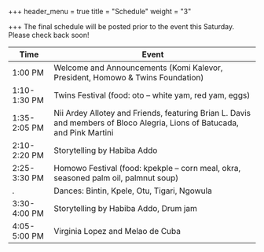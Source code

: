 +++
header_menu = true
title = "Schedule"
weight = "3"

+++
The final schedule will be posted prior to the event this Saturday. Please check back soon!

Time         | Event
-------------|-------
     1:00 PM | Welcome and Announcements (Komi Kalevor, President, Homowo & Twins Foundation)
1:10-1:30 PM | Twins Festival (food: oto – white yam, red yam, eggs)
1:35-2:05 PM | Nii Ardey Allotey and Friends, featuring Brian L. Davis and members of Bloco Alegria, Lions of Batucada, and Pink Martini
2:10-2:20 PM | Storytelling by Habiba Addo
2:25-3:30 PM | Homowo Festival (food: kpekple – corn meal, okra, seasoned palm oil, palmnut soup)
           . | Dances: Bintin, Kpele, Otu, Tigari, Ngowula
3:30-4:00 PM | Storytelling by Habiba Addo, Drum jam
4:05-5:00 PM | Virginia Lopez and Melao de Cuba
